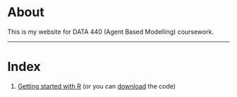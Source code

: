 # About

 This is my website for DATA 440 (Agent Based Modelling) coursework.
 
 -------

# Index

1. [Getting started with R](getting_started_w_r.html) (or you can [download](getting_started_w_r.Rmd) the code)

